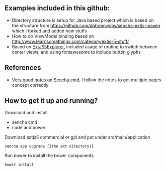 Examples included in this github:
-------

* Directory structure is setup for Java based project which is based on the structure from https://github.com/dobromyslov/sencha-extjs-maven which I forked and added new stuffs
* How to do ViewModel binding based on http://www.learnsomethings.com/category/extjs-5-stuff/
* Based on [ExtJS5Explorer](https://github.com/existdissolve/ExtJS5Explorer), included usage of routing to switch between center views, and using fontawesome to include button glyphs

References
-------
* [Very good notes on Sencha cmd](http://www.twinlogix.com/en/blog/creation-and-theming-web-app-sencha-cmd-and-extjs-42), I follow the notes to get multiple pages concept correctly

How to get it up and running?
-------

Download and install 
* sencha cmd
* node and bower

Download extjs5 commercial or gpl and put under src/main/application

    sencha app upgrade {{the ext directory}}
    
Run bower to install the bower components

    bower install 
    

    
    

